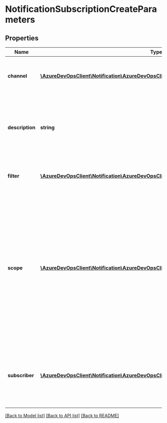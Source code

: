 # NotificationSubscriptionCreateParameters

## Properties
Name | Type | Description | Notes
------------ | ------------- | ------------- | -------------
**channel** | [**\AzureDevOpsClient\Notification\AzureDevOpsClient\Notification\Model\ISubscriptionChannel**](ISubscriptionChannel.md) | Channel for delivering notifications triggered by the new subscription. | [optional] 
**description** | **string** | Brief description for the new subscription. Typically describes filter criteria which helps identity the subscription. | [optional] 
**filter** | [**\AzureDevOpsClient\Notification\AzureDevOpsClient\Notification\Model\ISubscriptionFilter**](ISubscriptionFilter.md) | Matching criteria for the new subscription. ExpressionFilter | [optional] 
**scope** | [**\AzureDevOpsClient\Notification\AzureDevOpsClient\Notification\Model\SubscriptionScope**](SubscriptionScope.md) | The container in which events must be published from in order to be matched by the new subscription. If not specified, defaults to the current host (typically an account or project collection). For example, a subscription scoped to project A will not produce notifications for events published from project B. | [optional] 
**subscriber** | [**\AzureDevOpsClient\Notification\AzureDevOpsClient\Notification\Model\IdentityRef**](IdentityRef.md) | User or group that will receive notifications for events matching the subscription&#39;s filter criteria. If not specified, defaults to the calling user. | [optional] 

[[Back to Model list]](../README.md#documentation-for-models) [[Back to API list]](../README.md#documentation-for-api-endpoints) [[Back to README]](../README.md)


